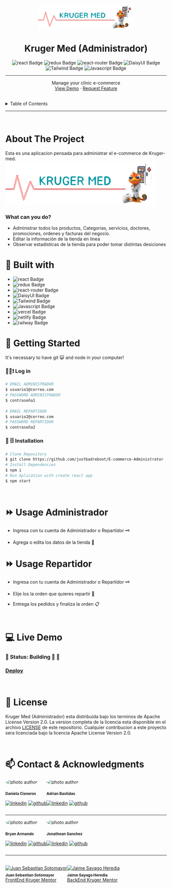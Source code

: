 <br />
<div align="center">
  <a href="https://github.com/justbadreboot/E-commerce-Administrator">
    <img src="./public/images/logo-template.png" alt="Logo" width="300" height="80">
  </a>

  <h1 align="center">Kruger Med (Administrador)</h1>

![react Badge](https://img.shields.io/badge/React-20232A?style=for-the-badge&logo=react&logoColor=61DAFB)
![redux Badge](https://img.shields.io/badge/Redux-593D88?style=for-the-badge&logo=redux&logoColor=white)
![react-router Badge](https://img.shields.io/badge/React_Router-CA4245?style=for-the-badge&logo=react-router&logoColor=white)
![DaisyUI Badge](https://img.shields.io/badge/DaisyUI-5A0EF8?style=for-the-badge&logo=DaisyUI&logoColor=white)
![Tailwind Badge](https://img.shields.io/badge/Tailwind-06B6D4?style=for-the-badge&logo=TailwindCSS&logoColor=white)
![Javascript Badge](https://img.shields.io/badge/Javascript-F7DF1E?style=for-the-badge&logo=JavaScript&logoColor=black)


---

  <p align="center">
    Manage your clinic e-commerce
    <br />
    <a href="https://github.com/joseandresgavilanes/spotify/issues">View Demo</a>
    ·
    <a href="https://github.com/joseandresgavilanes/spotify/issues">Request Feature</a>
  </p>
</div>

<!-- TABLE OF CONTENTS -->

<br/>
<details>
  <summary>Table of Contents</summary>
  <ol>
    <li>
      <a href="#-about-the-project">About The Project</a>
      <ul>
        <li><a href="#🔨-built-with">Built with</a></li>
      </ul>
    </li>
    <li>
      <a href="#🤸-getting-started">Getting Started</a>
      <ul>
        <li><a href="#💾-installation">Installation</a></li>
      </ul>
    </li>
    <li><a href="#⏩-usage">Usage</a></li>
    <li><a href="#📜-license">License</a></li>
    <li><a href="#📫-contact">Contact</a></li>
  </ol>
</details>

<!-- ABOUT THE PROJECT -->

<hr/>
<br/>

#  About The Project


Esta es una aplicacion pensada para administrar el e-commerce de Kruger-med.
<br>
<img src="./public/images/logo-template.png" alt="Screen devices">


### What can you do?

- Administrar todos los productos, Categorias, servicios, doctores, promociones, ordenes y facturas del negocio.
- Editar la información de la tienda en línea
- Observar estadísticas de la tienda para poder tomar distintas desiciones

# 🔨 Built with

- ![react Badge](https://img.shields.io/badge/React-20232A?style=for-the-badge&logo=react&logoColor=61DAFB)
- ![redux Badge](https://img.shields.io/badge/Redux-593D88?style=for-the-badge&logo=redux&logoColor=white)
- ![react-router Badge](https://img.shields.io/badge/React_Router-CA4245?style=for-the-badge&logo=react-router&logoColor=white)
- ![DaisyUI Badge](https://img.shields.io/badge/DaisyUI-5A0EF8?style=for-the-badge&logo=DaisyUI&logoColor=white)
- ![Tailwind Badge](https://img.shields.io/badge/Tailwind-06B6D4?style=for-the-badge&logo=TailwindCSS&logoColor=white)
- ![Javascript Badge](https://img.shields.io/badge/Javascript-F7DF1E?style=for-the-badge&logo=JavaScript&logoColor=black)
- ![vercel Badge](https://img.shields.io/badge/Vercel-000000?style=for-the-badge&logo=Vercel&logoColor=white)
- ![netlify Badge](https://img.shields.io/badge/Vercel-00C7B7?style=for-the-badge&logo=Netlify&logoColor=black)
- ![railway Badge](https://img.shields.io/badge/Railways-0B0D0E?style=for-the-badge&logo=Railway&logoColor=white)

<!-- GETTING STARTED -->

# 🤸 Getting Started

It's necessary to have git 😺 and node in your computer!


### 👨‍💻❗ Log in

```bash
# EMAIL ADMINISTRADOR
$ usuario1@correo.com
# PASSWORD ADMINISTRADOR
$ contraseña1

# EMAIL REPARTIDOR
$ usuario2@correo.com
# PASSWORD REPARTIDOR
$ contraseña2
```


### 💾 🗄️ Installation

```bash
# Clone Repository
$ git clone https://github.com/justbadreboot/E-commerce-Administrator
# Install Dependencies
$ npm i
# Run Aplication with create react app
$ npm start
```

<!-- USAGE EXAMPLES -->
<br/>

# ⏩ Usage Administrador

- Ingresa con tu cuenta de Administrador o Repartidor 🗝️

- Agrega o edita los datos de la tienda 📝


# ⏩ Usage Repartidor

- Ingresa con tu cuenta de Administrador o Repartidor 🗝️

- Elije los la orden que quieres repartir 📝

- Entrega los pedidos y finaliza la orden 📋


<!-- ROADMAP -->
<br/>

# 💻 Live Demo


###	🚧 Status: Building 🚀  🚧
###  [Deploy](https://vermillion-biscochitos-56a61b.netlify.app)


<br/>

<!-- LICENSE -->

# 📜 License

Kruger Med (Administrador) esta distribuida bajo los terminos de Apache License Version 2.0. La version completa de la licencia esta disponible en el archivo [LICENSE](LICENSE) de este repositorio. Cualquier contribucion a este proyecto sera licenciada bajo la licencia Apache License Version 2.0.

<br/>
<!-- CONTACT -->

# 📫 Contact & Acknowledgments
<div style="display:flex">
<div>
<img style="border-radius: 50% !important;" src="https://avatars.githubusercontent.com/u/52048016?v=4" width="100px;" alt="photo author"/>

<sub><b>Daniela Cisneros</b></sub>
<br />

[![linkedin][linkedin.js]][linkedin-url] [![github][github.js]][github-url]
</div>

<hr/>
<div>
<img style="border-radius: 50% !important;" src="https://avatars.githubusercontent.com/u/82623546?v=4" width="100px;" alt="photo author"/>

<sub><b>Adrian Bastidas</b></sub>
<br />

[![linkedin][linkedin.js]][linkedin2-url] [![github][github.js]][github2-url]
</div>
</div>
<hr/>
<div style="display:flex">
<div>
<img style="border-radius: 50% !important;" src="https://avatars.githubusercontent.com/u/66704761?v=4" width="100px;" alt="photo author"/>

<sub><b>Bryan Armando</b></sub>
<br />

[![linkedin][linkedin.js]][linkedin3-url] [![github][github.js]][github3-url]
</div>

<hr/>
<div>
<img style="border-radius: 50% !important;" src="https://avatars.githubusercontent.com/u/80604082?v=4" width="100px;" alt="photo author"/>

<sub><b>Jonathean Sanchez</b></sub>
<br />

[![linkedin][linkedin.js]][linkedin4-url] [![github][github.js]][github4-url]
</div>
</div>
<hr/>
<br/>
<div style="display:flex">
<div>
<a href="https://github.com/Juanse7793"><img src="https://avatars.githubusercontent.com/u/96317674?v=4" width="100px;" alt="Juan Sebastian Sotomayor"/><br /><sub><b>Juan Sebastian Sotomayor</b></sub></a><br /><a href="https://github.com/Juanse7793" title="Code">FrontEnd Kruger Mentor</a>
</div>
<br/>
<hr/>
<div>
<a href="https://github.com/Juanse7793"><img src="https://avatars.githubusercontent.com/u/27781106?v=4" width="100px;" alt="Jaime Sayago Heredia"/><br /><sub><b>Jaime Sayago Heredia</b></sub></a><br /><a href="https://github.com/jaimepsayago" title="Code">BackEnd Kruger Mentor</a>
</div>
<div>



[linkedin.js]: https://img.shields.io/badge/-LinkedIn-1C82AD?logo=LinkedIn
[linkedin-url]: https://www.linkedin.com/in/daniela-cisneros
[linkedin2-url]: https://www.linkedin.com/search/results/all/?heroEntityKey=urn%3Ali%3Afsd_profile%3AACoAAC7ePl0BFj6WkCWQGsQqwEgPGrrp8Kzpe7s&keywords=adrian%20rafael%20bastidas%20moya&origin=RICH_QUERY_SUGGESTION&position=0&searchId=a944fdbf-5a03-4a71-8a32-11a700849fc3&sid=b%40k
[linkedin3-url]: https://www.linkedin.com/in/bryan-quisaguano
[linkedin4-url]:https://www.linkedin.com/in/jsnchezlucas/
[github.js]: https://img.shields.io/badge/-GitHub-181717?logo=GitHub
[github-url]: https://github.com/DaniCis
[github2-url]: https://github.com/Adrian-Bastidas
[github3-url]: https://github.com/orgs/justbadreboot/people/BryanArmando
[github4-url]: https://github.com/orgs/justbadreboot/people/jonato96
